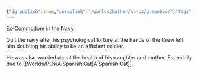 ```yaml
---
{"dg-publish":true,"permalink":"/worlds/kathor/np-cs/greenbow/","tags":["Kathor"]}
---
```


Ex-Commodore in the Navy.

Quit the navy after his psychological torture at the hands of the Crew left him doubting his ability to be an efficient soldier. 

He was also worried about the health of his daughter and mother.  Especially due to [[Worlds/PCs/A Spanish Cat\|A Spanish Cat]]. 

